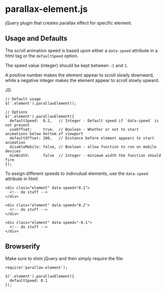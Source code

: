 # parallax-element.js

jQuery plugin that creates parallax effect for specific element. 

## Usage and Defaults

The scroll animation speed is based upon either a `data-speed` attribute in a html tag or the `defaultSpeed` option.

The speed value (integer) should be kept between `-1` and `1`.

A positive number makes the element appear to scroll slowly downward, while a negative integer makes the element appear to scroll slowly upward.

JS:
```
// Default usage
$('.element').parallaxElement();

// Options
$('.element').parallaxElement({
  defaultSpeed:  0.2,   // Integer - Default speed if `data-speed` is not present
  useOffset:     true,  // Boolean - Whether or not to start animations below bottom of viewport
  defaultOffset: 200,   // Distance before element appears to start animation
  disableMobile: false, // Boolean - allow function to run on mobile devices
  minWidth:      false  // Integer - minimum width the function should fire
});
```

To assign different speeds to indivudual elements, use the `data-speed` attribute in html:

```
<div class="element" data-speed="0.1">
  <!-- do stuff -->
</div>

<div class="element" data-speed="0.2">
  <!-- do stuff -->
</div>

<div class="element" data-speed="-0.1">
  <!-- do stuff -->
</div>

```


## Browserify

Make sure to shim jQuery and then simply require the file:

```
require('parallax-element');

$('.element').parallaxElement({
  defaultSpeed: 0.1
});

```
